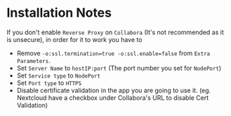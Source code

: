 # Installation Notes

If you don't enable `Reverse Proxy` on `Collabora` (It's not recommended as it is unsecure), in order for it to work you have to

- Remove `-o:ssl.termination=true -o:ssl.enable=false` from `Extra Parameters`.
- Set `Server Name` to `hostIP:port` (The port number you set for `NodePort`)
- Set `Service type` to `NodePort`
- Set `Port type` to `HTTPS`
- Disable certificate validation in the app you are going to use it. (eg. Nextcloud have a checkbox under Collabora's URL to disable Cert Validation)

